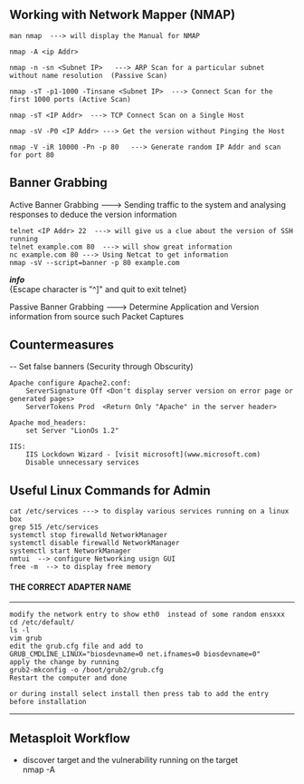## Working with Network Mapper (NMAP)  

    man nmap  ---> will display the Manual for NMAP  

    nmap -A <ip Addr>  

    nmap -n -sn <Subnet IP>   ---> ARP Scan for a particular subnet without name resolution  (Passive Scan)

    nmap -sT -p1-1000 -Tinsane <Subnet IP>  ---> Connect Scan for the first 1000 ports (Active Scan)

    nmap -sT <IP Addr>  ---> TCP Connect Scan on a Single Host

    nmap -sV -P0 <IP Addr> ---> Get the version without Pinging the Host

    nmap -V -iR 10000 -Pn -p 80   ---> Generate random IP Addr and scan for port 80  


## Banner Grabbing  

Active Banner Grabbing  ---> Sending traffic to the system and analysing responses to deduce the version information   

    telnet <IP Addr> 22  ---> will give us a clue about the version of SSH running   
    telnet example.com 80  ---> will show great information  
    nc example.com 80 ---> Using Netcat to get information  
    nmap -sV --script=banner -p 80 example.com  

***info***  
{Escape character is "^]"  and quit to exit telnet}  

Passive Banner Grabbing  ---> Determine Application and Version information from source such Packet Captures  



## Countermeasures

-- Set false banners (Security through Obscurity)       

    Apache configure Apache2.conf:  
        ServerSignature Off <Don't display server version on error page or generated pages>  
        ServerTokens Prod  <Return Only "Apache" in the server header>  
    
    Apache mod_headers:  
        set Server "LionOs 1.2"  
    
    IIS:  
        IIS Lockdown Wizard - [visit microsoft](www.microsoft.com)  
        Disable unnecessary services  
    



## Useful Linux Commands for Admin
    cat /etc/services ---> to display various services running on a linux box  
    grep 515 /etc/services  
    systemctl stop firewalld NetworkManager  
    systemctl disable firewalld NetworkManager  
    systemctl start NetworkManager  
    nmtui  --> configure Networking usign GUI  
    free -m  --> to display free memory  

#### THE CORRECT ADAPTER NAME
--- 
    modify the network entry to show eth0  instead of some random ensxxx  
    cd /etc/default/  
    ls -l  
    vim grub  
    edit the grub.cfg file and add to   
    GRUB_CMDLINE_LINUX="biosdevname=0 net.ifnames=0 biosdevname=0"  
    apply the change by running   
    grub2-mkconfig -o /boot/grub2/grub.cfg  
    Restart the computer and done  

    or during install select install then press tab to add the entry before installation  
---

## Metasploit Workflow  
- discover target and the vulnerability running on the target  
    nmap -A <ip Addr>  
